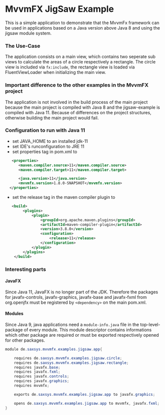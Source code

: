 # MvvmFX JigSaw Example

This is a simple application to demonstrate that the MvvmFx framework can be used in applications based on a Java version 
above Java 8 and using the jigsaw module system.

### The Use-Case
The application consists on a main view, which contains two seperate sub views to calculate the areas of a circle 
respectively a rectangle.
The circle view is included via `fx:include`, the rectangle view is loaded via FluentViewLoader when initializing the 
main view.

### Important difference to the other examples in the MvvmFX project
The application is not involved in the build process of the main project because the main project is compiled with Java 8
and the jigsaw-example is compiled with Java 11. Because of differences on the project structures, otherwise building 
the main project would fail. 

### Configuration to run with Java 11
* set JAVA_HOME to an installed jdk-11
* set IDE's runconfiguration to JRE 11
* set properties tag in pom.xml to
 ```xml
    <properties>
       <maven.compiler.source>11</maven.compiler.source>
       <maven.compiler.target>11</maven.compiler.target>

       <java.version>11</java.version>
       <mvvmfx.version>1.8.0-SNAPSHOT</mvvmfx.version>
   </properties>
 ```
 * set the release tag in the maven compiler plugin to 
 ```xml  
    <build>
         <plugins>
             <plugin>
                 <groupId>org.apache.maven.plugins</groupId>
                 <artifactId>maven-compiler-plugin</artifactId>
                 <version>3.8.0</version>
                 <configuration>
                     <release>11</release>
                 </configuration>
             </plugin>
         </plugins>
     </build>
 ```
  
### Interesting parts

#### JavaFX
Since Java 11, JavaFX is no longer part of the JDK. Therefore the packages for javafx-controls, javafx-graphics, 
javafx-base and javafx-fxml from org.openjfx must be registered by `<dependency>` on the main pom.xml.

#### Modules
Since Java 9, java applications need a `module-info.java` file in the top-level-package of every module.
This module descriptor contains informations which other package are required or must be exported respectively opened for 
other packages.

```Java
module de.saxsys.mvvmfx.examples.jigsaw.app{

    requires de.saxsys.mvvmfx.examples.jigsaw.circle;
    requires de.saxsys.mvvmfx.examples.jigsaw.rectangle;
    requires javafx.base;
    requires javafx.fxml;
    requires javafx.controls;
    requires javafx.graphics;
    requires mvvmfx;

    exports de.saxsys.mvvmfx.examples.jigsaw.app to javafx.graphics;

    opens de.saxsys.mvvmfx.examples.jigsaw.app to mvvmfx, javafx.fxml;
}
```